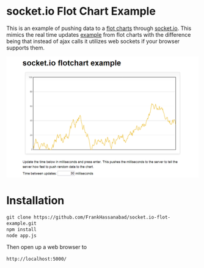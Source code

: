 socket.io Flot Chart Example
======================

This is an example of pushing data to a [flot charts](http://www.flotcharts.org/) through
[socket.io](http://socket.io/).  This mimics the real time updates
[example](http://www.flotcharts.org/flot/examples/realtime/index.html) from flot charts with the difference being
that instead of ajax calls it utilizes web sockets if your browser supports them.

<p align="center">
  <img src="readme-media/flot-chart-screen.png?raw=true" alt="Sign In"/>
</p>

# Installation
```
git clone https://github.com/FrankHassanabad/socket.io-flot-example.git
npm install
node app.js
```

Then open up a web browser to
```
http://localhost:5000/
```
